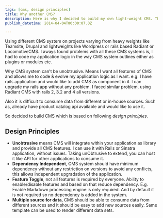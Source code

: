 ```yaml
---
tags: [cms, design principles]
title: Why another CMS?
description: Here is why I decided to build my own light-weight CMS. This also can help others what should be watch out for while choosing CMS.
publish_datetime: 2014-04-04T00:00:07.0Z

---
```


Using different CMS system on projects varying from heavy weights like Teamsite, Drupal and lightweights like Wordpress or rails based Radiant or LocomotiveCMS. I aways found problems with all these CMS systems is, I had to code my application logic in the way CMS system outlines either as plugins or modules etc.

Why CMS system can't be unobtrusive. Means I want all features of CMS and allows me to code & evolve my application logic as I want. e.g. I have rails application and would like to add CMS as component in it. I can upgrade my rails app without any problem. I faced similar problem, using Radiant CMS with rails 2, 3.2 and 4 all versions.

Also it is difficult to consume data from different or in-house sources. Such as, already have product catalog api available and would like to use it.

So decided to build CMS which is based on following *design principles*.

## Design Principles

- **Unobtrusive** means CMS will integrate within your application as library and provide all CMS features. I can use it with Rails or Sinatra application, without issues. Taking unObtrusive to extend, you can host it like API for other applications to consume it.
- **Dependency Independent**, CMS system should have minimum dependency without any restriction on versions to avoid any conflicts, this allows independent upgradation of the application.
- **Feature Toggle**, not all features is required by everyone. Ability to enable/disable features and based on that reduce dependency. E.g. Enable Markdown processing engine is only required. And by default it is not required so no dependency is added in the system.
- **Multiple source for data**, CMS should be able to consume data from different sources and it should be easy to add new sources easily. Same template can be used to render different data sets.



